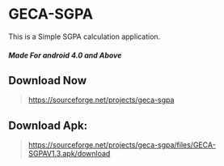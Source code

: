# GECA-SGPA
This is a Simple SGPA calculation application.
##### Made For android 4.0 and Above
Download Now 
-----
>https://sourceforge.net/projects/geca-sgpa

Download Apk:
-----
>https://sourceforge.net/projects/geca-sgpa/files/GECA-SGPAV1.3.apk/download
